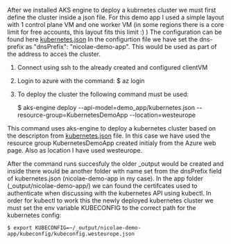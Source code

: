 After we installed AKS engine to deploy a kubrnetes cluster we must first define the cluster inside a json file.
For this demo app I used a simple layout with 1 control plane VM and one worker VM (in some regions there is a core limit for free accounts, this layout fits this limit :) )
The configuration can be found here [kubernetes.json](kubernetes.json)
In the configurtion file we have set the dns-prefix as "dnsPrefix": "nicolae-demo-app". This would be used as part of the address to acces the cluster.

1. Connect using ssh to the already created and configured clientVM
2. Login to azure with the command: $ az login
3. To deploy the cluster the following command must be used:

    $ aks-engine deploy --api-model=demo_app/kubernetes.json --resource-group=KubernetesDemoApp --location=westeurope

This command uses aks-engine to deploy a kubernetes cluster based on the descripton from [kubernetes.json](kubernetes.json) file. In this case we have used the resource group KubernetesDemoApp created initialy from the Azure web page. Also as location I have used westeurope. 

After the command runs succesfuly the older _output would be created and inside there would be another folder with name set from the dnsPrefix field of kubernetes.json (nicolae-demo-app in my case).
In the app folder (_output/nicolae-demo-app/) we can found the certifcates used to authenticate when discussing with the kubernetes API using kubectl.
In order for kubectl to work this the newly deployed kubernetes cluster we must set the env variable  KUBECONFIG to the correct path for the kubernetes config:

    $ export KUBECONFIG=~/_output/nicolae-demo-app/kubeconfig/kubeconfig.westeurope.json